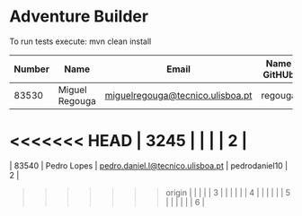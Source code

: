 # Adventure Builder

To run tests execute: mvn clean install


|   Number   |          Name           |                  Email                    |   Name GitHUb  | Grupo |
| ---------- | ----------------------- | ----------------------------------------- | ---------------| ----- |
|   83530    |      Miguel Regouga     |     miguelregouga@tecnico.ulisboa.pt      |     regouga    |   1   |
<<<<<<< HEAD
|    3245        |                         |                                           |                |   2   |
=======
|   83540    |      Pedro Lopes        |    pedro.daniel.l@tecnico.ulisboa.pt      | pedrodaniel10  |   2   |
>>>>>>> origin
|            |                         |                                           |                |   3   |
|            |                         |                                           |                |   4   |
|            |                         |                                           |                |   5   |
|            |                         |                                           |                |   6   |

